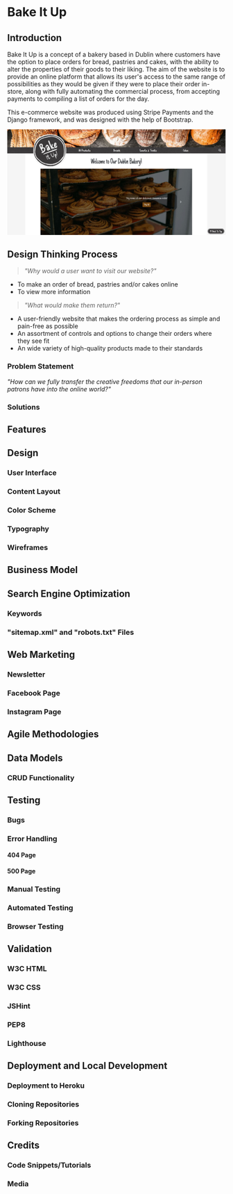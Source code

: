 # Bake It Up

## Introduction

Bake It Up is a concept of a bakery based in Dublin where customers have the option to place orders for bread, pastries and cakes, with the ability to alter the properties of their goods to their liking. The aim of the website is to provide an online platform that allows its user's access to the same range of possibilities as they would be given if they were to place their order in-store, along with fully automating the commercial process, from accepting payments to compiling a list of orders for the day.

This e-commerce website was produced using Stripe Payments and the Django framework, and was designed with the help of Bootstrap.

![The home page of the Bake It Up website, displayed on a desktop screen](media/images/readme/bake-it-up.JPG)

## Design Thinking Process

> *"Why would a user want to visit our website?"*

- To make an order of bread, pastries and/or cakes online
- To view more information 

> *"What would make them return?"*

- A user-friendly website that makes the ordering process as simple and pain-free as possible
- An assortment of controls and options to change their orders where they see fit
- An wide variety of high-quality products made to their standards

### Problem Statement

*"How can we fully transfer the creative freedoms that our in-person patrons have into the online world?"*

### Solutions

## Features

## Design

### User Interface

### Content Layout

### Color Scheme

### Typography

### Wireframes

## Business Model

## Search Engine Optimization

### Keywords

### "sitemap.xml" and "robots.txt" Files

## Web Marketing

### Newsletter

### Facebook Page

### Instagram Page

## Agile Methodologies

## Data Models

### CRUD Functionality

## Testing

### Bugs

### Error Handling

#### 404 Page

#### 500 Page

### Manual Testing

### Automated Testing

### Browser Testing

## Validation

### W3C HTML

### W3C CSS

### JSHint

### PEP8

### Lighthouse

## Deployment and Local Development

### Deployment to Heroku

### Cloning Repositories

### Forking Repositories

## Credits

### Code Snippets/Tutorials

### Media
